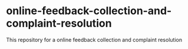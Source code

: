 # online-feedback-collection-and-complaint-resolution
This repository for a online feedback collection and complaint resolution
